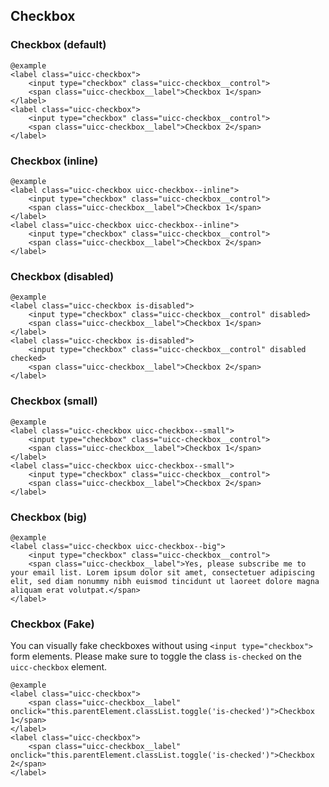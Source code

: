 ## Checkbox

### Checkbox (default)

    @example
    <label class="uicc-checkbox">
        <input type="checkbox" class="uicc-checkbox__control">
        <span class="uicc-checkbox__label">Checkbox 1</span>
    </label>
    <label class="uicc-checkbox">
        <input type="checkbox" class="uicc-checkbox__control">
        <span class="uicc-checkbox__label">Checkbox 2</span>
    </label>

### Checkbox (inline)
  
    @example
    <label class="uicc-checkbox uicc-checkbox--inline">
        <input type="checkbox" class="uicc-checkbox__control">
        <span class="uicc-checkbox__label">Checkbox 1</span>
    </label>
    <label class="uicc-checkbox uicc-checkbox--inline">
        <input type="checkbox" class="uicc-checkbox__control">
        <span class="uicc-checkbox__label">Checkbox 2</span>
    </label>


### Checkbox (disabled)

    @example
    <label class="uicc-checkbox is-disabled">
        <input type="checkbox" class="uicc-checkbox__control" disabled>
        <span class="uicc-checkbox__label">Checkbox 1</span>
    </label>
    <label class="uicc-checkbox is-disabled">
        <input type="checkbox" class="uicc-checkbox__control" disabled checked>
        <span class="uicc-checkbox__label">Checkbox 2</span>
    </label>


### Checkbox (small)
  
    @example
    <label class="uicc-checkbox uicc-checkbox--small">
        <input type="checkbox" class="uicc-checkbox__control">
        <span class="uicc-checkbox__label">Checkbox 1</span>
    </label>
    <label class="uicc-checkbox uicc-checkbox--small">
        <input type="checkbox" class="uicc-checkbox__control">
        <span class="uicc-checkbox__label">Checkbox 2</span>
    </label>

### Checkbox (big)

    @example
    <label class="uicc-checkbox uicc-checkbox--big">
        <input type="checkbox" class="uicc-checkbox__control">
        <span class="uicc-checkbox__label">Yes, please subscribe me to your email list. Lorem ipsum dolor sit amet, consectetuer adipiscing elit, sed diam nonummy nibh euismod tincidunt ut laoreet dolore magna aliquam erat volutpat.</span>
    </label>

### Checkbox (Fake)

You can visually fake checkboxes without using ```<input type="checkbox">``` form elements.
Please make sure to toggle the class ```is-checked``` on the ```uicc-checkbox``` element.

    @example
    <label class="uicc-checkbox">
        <span class="uicc-checkbox__label" onclick="this.parentElement.classList.toggle('is-checked')">Checkbox 1</span>
    </label>
    <label class="uicc-checkbox">
        <span class="uicc-checkbox__label" onclick="this.parentElement.classList.toggle('is-checked')">Checkbox 2</span>
    </label>
